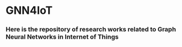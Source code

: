 # GNN4IoT
### Here is the repository of research works related to Graph Neural Networks in Internet of Things
